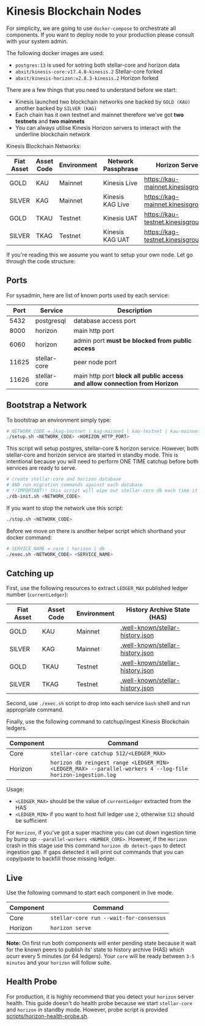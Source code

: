 # Kinesis Blockchain Nodes

For simplicity, we are going to use `docker-compose` to orchestrate all components. If you want to deploy node to your production please consult with your system admin.

The following docker images are used:

- `postgres:13` is used for sotring both stellar-core and horizon data
- `abxit/kinesis-core:v17.4.0-kinesis.2` Stellar-core forked
- `abxit/kinesis-horizon:v2.8.3-kinesis.2` Horizon forked

There are a few things that you need to understand before we start:

- Kinesis launched two blockchain networks one backed by `GOLD (KAU)` another backed by `SILVER (KAG)`
- Each chain has it own testnet and mainnet therefore we've got **two testnets** and **two mainnets**
- You can always utilise Kinesis Horizon servers to interact with the underline blockchain network

Kinesis Blockchain Networks:

| Fiat Asset | Asset Code | Environment | Network Passphrase | Horizon Server                      |
| ---------- | ---------- | ----------- | ------------------ | ----------------------------------- |
| GOLD       | KAU        | Mainnet     | Kinesis Live       | https://kau-mainnet.kinesisgroup.io |
| SILVER     | KAG        | Mainnet     | Kinesis KAG Live   | https://kag-mainnet.kinesisgroup.io |
| GOLD       | TKAU       | Testnet     | Kinesis UAT        | https://kau-testnet.kinesisgroup.io |
| SILVER     | TKAG       | Testnet     | Kinesis KAG UAT    | https://kag-testnet.kinesisgroup.io |

If you're reading this we assume you want to setup your own node. Let go through the code structure:

## Ports

For sysadmin, here are list of known ports used by each service:

| Port  | Service      | Description                                                                  |
| ----- | ------------ | ---------------------------------------------------------------------------- |
| 5432  | postgresql   | database access port                                                         |
| 8000  | horizon      | main http port                                                               |
| 6060  | horizon      | admin port **must be blocked from public access**                            |
| 11625 | stellar-core | peer node port                                                               |
| 11626 | stellar-core | main http port **block all public access and allow connection from Horizon** |

## Bootstrap a Network

To bootstrap an environment simply type:

```bash
# NETWORK_CODE = [kag-testnet | kag-mainnet | kau-testnet | kau-mainnet]
./setup.sh <NETWORK_CODE> <HORIZON_HTTP_PORT>
```

This script will setup postgres, stellar-core & horizon service. However, both stellar-core and horizon service are started in standby mode.
This is intentional because you will need to perform ONE TIME catchup before both services are ready to serve.

```bash
# create stellar-core and horizon database
# AND run migration commands against each database
# !!IMPORTANT!! this script will wipe out stellar-core db each time it runs.
./db-init.sh <NETWORK_CODE>
```

If you want to stop the network use this script:

```bash
./stop.sh <NETWORK_CODE>
```

Before we move on there is another helper script which shorthand your docker command:

```bash
# SERVICE_NAME = core | horizon | db
./exec.sh <NETWORK_CODE> <SERVICE_NAME>
```

## Catching up

First, use the following resources to extract `LEDGER_MAX` published ledger number (`currentLedger`):

| Fiat Asset | Asset Code | Environment | History Archive State (HAS)                                                                                             |
| ---------- | ---------- | ----------- | ----------------------------------------------------------------------------------------------------------------------- |
| GOLD       | KAU        | Mainnet     | [.well-known/stellar-history.json](https://kau-mainnet-arch-syd-node1.kinesisgroup.io/.well-known/stellar-history.json) |
| SILVER     | KAG        | Mainnet     | [.well-known/stellar-history.json](https://kag-mainnet-arch-syd-node1.kinesisgroup.io/.well-known/stellar-history.json) |
| GOLD       | TKAU       | Testnet     | [.well-known/stellar-history.json](https://kau-testnet-arch-syd-node1.kinesisgroup.io/.well-known/stellar-history.json) |
| SILVER     | TKAG       | Testnet     | [.well-known/stellar-history.json](https://kag-testnet-arch-syd-node1.kinesisgroup.io/.well-known/stellar-history.json) |

Second, use `./exec.sh` script to drop into each service `bash` shell and run appropriate command.

Finally, use the following command to catchup/ingest Kinesis Blockchain ledgers.

| Component | Command                                                                                                     |
| --------- | ----------------------------------------------------------------------------------------------------------- |
| Core      | `stellar-core catchup 512/<LEDGER_MAX>`                                                                     |
| Horizon   | `horizon db reingest range <LEDGER_MIN> <LEDGER_MAX> --parallel-workers 4 --log-file horizon-ingestion.log` |

Usage:

- `<LEDGER_MAX>` should be the value of `currentLedger` extracted from the HAS
- `<LEDGER_MIN>` if you want to host full ledger use `2`, otherwise `512` should be sufficient

For `Horizon`, if you've got a super machine you can cut down ingestion time by bump up `--parallel-workers <NUMBER_CORE>`. However, if the `Horizon` crash in this stage use this command `horizon db detect-gaps` to detect ingestion gap. If gaps detected it will print out commands that you can copy/paste to backfill those missing ledger.

## Live

Use the following command to start each component in live mode.

| Component | Command                                 |
| --------- | --------------------------------------- |
| Core      | `stellar-core run --wait-for-consensus` |
| Horizon   | `horizon serve`                         |

**Note:** On first run both components will enter pending state because it wait for the known peers to publish its' state to history archive (HAS) which ocurr every 5 minutes (or 64 ledgers).
Your `core` will be ready between `3-5 minutes` and your `horizon` will follow suite.

## Health Probe

For production, it is highly recommend that you detect your `horizon` server health. This guide doesn't do health probe because we start `stellar-core` and `horizon` in standby mode. However, probe script is provided [scripts/horizon-health-probe.sh](./scripts/horizon-health-probe.sh).
